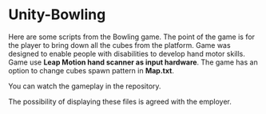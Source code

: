 # Unity-Bowling

Here are some scripts from the Bowling game. The point of the game is for the player to bring down all the cubes from the platform. Game was designed to enable people with disabilities to develop hand motor skills. Game use **Leap Motion hand scanner as input hardware**. The game has an option to change cubes spawn pattern in **Map.txt**.

You can watch the gameplay in the repository.

The possibility of displaying these files is agreed with the employer.
